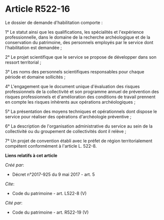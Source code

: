 # Article R522-16

Le dossier de demande d'habilitation comporte : 

1° Le statut ainsi que les qualifications, les spécialités et l'expérience professionnelle, dans le domaine de la recherche
archéologique et de la conservation du patrimoine, des personnels employés par le service dont l'habilitation est demandée ; 

2° Le projet scientifique que le service se propose de développer dans son ressort territorial ; 

3° Les noms des personnels scientifiques responsables pour chaque période et domaine sollicités ; 

4° L'engagement que le document unique d'évaluation des risques professionnels de la collectivité et son programme annuel de
prévention des risques professionnels et d'amélioration des conditions de travail prennent en compte les risques inhérents
aux opérations archéologiques ; 

5° La présentation des moyens techniques et opérationnels dont dispose le service pour réaliser des opérations d'archéologie
préventive ; 

6° La description de l'organisation administrative du service au sein de la collectivité ou du groupement de collectivités
dont il relève ; 

7° Un projet de convention établi avec le préfet de région territorialement compétent conformément à l'article L. 522-8.

**Liens relatifs à cet article**

_Créé par_:

  - Décret n°2017-925 du 9 mai 2017 - art. 5

_Cite_:

  - Code du patrimoine - art. L522-8 (V)

_Cité par_:

  - Code du patrimoine - art. R522-19 (V)
